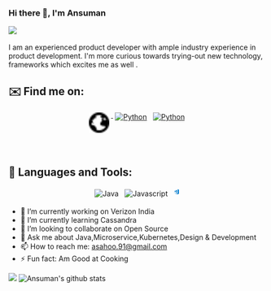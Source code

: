 ### Hi there 👋, I'm Ansuman
![](https://arturssmirnovs.github.io/github-profile-readme-generator/images/banner.png)

I am an experienced product developer with ample industry experience in product development. I'm more curious towards trying-out new technology, frameworks which excites me as well .

## ✉️ Find me on:


<p align="center">
 <a href="https://ansuman91.github.io/" target="_blank" rel="noopener noreferrer"> <img src="https://raw.githubusercontent.com/iconic/open-iconic/master/svg/globe.svg" alt="Python" height="40" style="vertical-align:top; margin:4px"> </a>
 <a href="https://www.linkedin.com/in/ansuman-sahoo/" target="_blank" rel="noopener noreferrer"> <img src="https://cdn.jsdelivr.net/npm/simple-icons@v3/icons/linkedin.svg" alt="Python" height="40" style="vertical-align:top; margin:4px"></a>
 <a href="mailto:asahoo.91@gmail.com"> <img src="https://cdn.jsdelivr.net/npm/simple-icons@v3/icons/gmail.svg" alt="Python" height="40" style="vertical-align:top; margin:4px"></a>
</p>

<br />

## 🧰 Languages and Tools:
<p align="center">
<img src="https://camo.githubusercontent.com/1040512f5bed32cba86a33df3114d495424d2bcaeb95a65efdddf65a5984683b/68747470733a2f2f696d672e736869656c64732e696f2f62616467652f2d4a6176612d626c61636b3f6c6f676f3d6a617661267374796c653d736f6369616c" alt="Java" height="10" style="vertical-align:top; margin:4px">
<img src="https://camo.githubusercontent.com/2163dfdb4dcdd709cf462a2ae456e563735a7dd9b6a82769cc9a9fd5a32bf71d/68747470733a2f2f696d672e736869656c64732e696f2f62616467652f2d537072696e672532304672616d65776f726b2d626c61636b3f6c6f676f3d737072696e67267374796c653d736f6369616c" alt="Javascript" height="10" style="vertical-align:top; margin:4px">
<img src="https://raw.githubusercontent.com/github/explore/80688e429a7d4ef2fca1e82350fe8e3517d3494d/topics/visual-studio-code/visual-studio-code.png" alt="VS Code" height="10" style="vertical-align:top; margin:4px">
</p>

- 🔭 I’m currently working on Verizon India 
- 🌱 I’m currently learning Cassandra 
- 👯 I’m looking to collaborate on Open Source 
- 💬 Ask me about Java,Microservice,Kubernetes,Design & Development 
- 📫 How to reach me: asahoo.91@gmail.com 
- ⚡ Fun fact: Am Good at Cooking 


![](https://visitor-badge.laobi.icu/badge?page_id=ansuman91)
![Ansuman's github stats](https://github-readme-stats.vercel.app/api?username=ansuman91&show_icons=true&theme=react)

